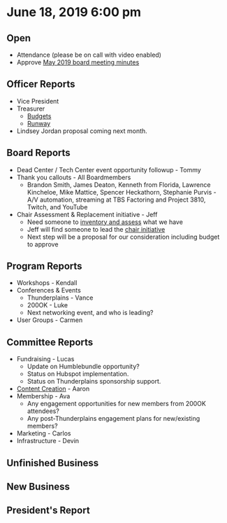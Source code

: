 # June 18, 2019 6:00 pm

## Open
* Attendance (please be on call with video enabled)
* Approve [May 2019 board meeting minutes](https://github.com/techlahoma/board_meetings/blob/master/2019/05_may_minutes.md)

## Officer Reports
* Vice President
* Treasurer
    - [Budgets](https://docs.google.com/spreadsheets/d/1tw-q8jl-9VMMZ2OmxKM6sCq0A82pPU8yLPMsnaI-DGE/edit?usp=sharing)
    - [Runway](https://docs.google.com/spreadsheets/d/1BdSo4lCJLIDFu0a3EfQ3AWu2wgmotYP-qIzIDC4PXsk/edit?usp=sharing)
* Lindsey Jordan proposal coming next month.

## Board Reports
* Dead Center / Tech Center event opportunity followup - Tommy
* Thank you callouts - All Boardmembers
  * Brandon Smith, James Deaton, Kenneth from Florida, Lawrence Kincheloe, Mike Mattice, Spencer Heckathorn, Stephanie Purvis - A/V automation, streaming at TBS Factoring and Project 3810, Twitch, and YouTube
* Chair Assessment & Replacement initiative - Jeff
  * Need someone to [inventory and assess](https://github.com/techlahoma/techlahoma/issues/208) what we have 
  * Jeff will find someone to lead the [chair initiative](https://docs.google.com/document/d/1VKnymWIg9TdBpBgGDc0oP4Slb1EIjvDwFVRMR4W-jwE/edit#heading=h.1bgo4xvk9bgo)
  * Next step will be a proposal for our consideration including budget to approve

## Program Reports
* Workshops - Kendall
* Conferences & Events 
  * Thunderplains - Vance
  * 200OK - Luke
  * Next networking event, and who is leading?
* User Groups - Carmen

## Committee Reports
* Fundraising - Lucas 
  * Update on Humblebundle opportunity?
  * Status on Hubspot implementation.
  * Status on Thunderplains sponsorship support.
* [Content Creation](https://github.com/techlahoma/board_meetings/blob/master/2019/attachments/06_content_creation.md) - Aaron
* Membership - Ava
  * Any engagement opportunities for new members from 200OK attendees?
  * Any post-Thunderplains engagement plans for new/existing members?
* Marketing - Carlos
* Infrastructure -  Devin

## Unfinished Business

## New Business

## President's Report 

